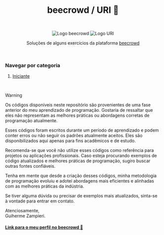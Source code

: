 <h1 align="center">beecrowd / URI 🐝</h1>

<br />

<p align="center">
  <img src="./assets/beecrowd.png" alt="Logo beecrowd" />
  <img src="./assets/uri.png" alt="Logo URI"/>
</p>

<p align="center">Soluções de alguns exercícios da plataforma 
    <a href="https://www.beecrowd.com.br/">beecrowd</a>
</p>

<br />

### Navegar por categoria

1. [Iniciante](https://github.com/GuilhermeDeSaZampieri/BeecrowdPython/Iniciante)


<br />

> [!WARNING]
>
> Os códigos disponíveis neste repositório são provenientes de uma fase anterior do meu aprendizado de programação. Gostaria de ressaltar que eles não representam as melhores práticas ou abordagens corretas de programação atualmente.
>
> Esses códigos foram escritos durante um período de aprendizado e podem conter erros ou não seguir os padrões atualmente aceitos. Eles são disponibilizados aqui apenas para fins acadêmicos e de estudo.
>
> Recomenda-se que você não utilize esses códigos como referência para projetos ou aplicações profissionais. Caso esteja procurando exemplos de código atualizados e melhores práticas de programação, sugiro buscar outras fontes confiáveis.
>
> Tenha em mente que desde a criação desses códigos, minha metodologia de programação evoluiu e adotei abordagens mais eficientes e alinhadas com as melhores práticas da indústria.
>
> Se tiver alguma dúvida ou precisar de exemplos mais atualizados, sinta-se à vontade para entrar em contato.
>
> Atenciosamente,  
> Guiherme Zampieri.

#### [Link para o meu perfil no beecrowd 🤠](https://judge.beecrowd.com/pt/profile/732141)
